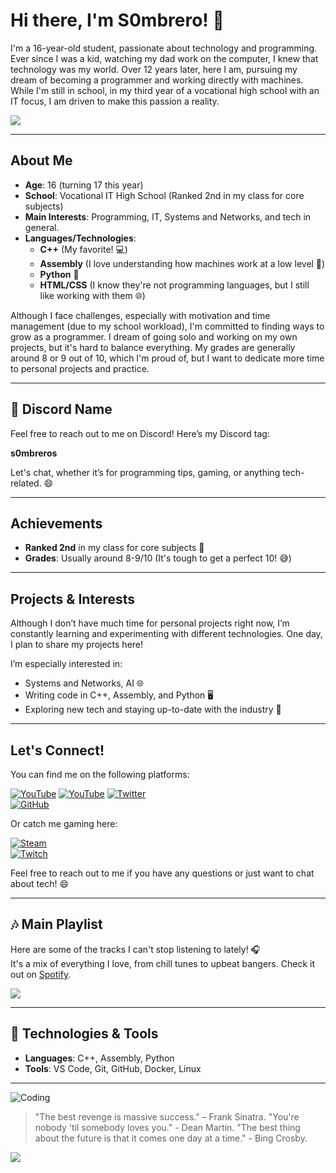 # Hi there, I'm S0mbrero! 👋

I'm a 16-year-old student, passionate about technology and programming. Ever since I was a kid, watching my dad work on the computer, I knew that technology was my world. Over 12 years later, here I am, pursuing my dream of becoming a programmer and working directly with machines. While I'm still in school, in my third year of a vocational high school with an IT focus, I am driven to make this passion a reality.

![](https://ru.pinterest.com/pin/592997475950782242/)

---

## About Me

- **Age**: 16 (turning 17 this year)
- **School**: Vocational IT High School (Ranked 2nd in my class for core subjects)
- **Main Interests**: Programming, IT, Systems and Networks, and tech in general.
- **Languages/Technologies**: 
  - **C++** (My favorite! 💻)
  - **Assembly** (I love understanding how machines work at a low level 🔧)
  - **Python** 🐍
  - **HTML/CSS** (I know they're not programming languages, but I still like working with them 🌐)

Although I face challenges, especially with motivation and time management (due to my school workload), I'm committed to finding ways to grow as a programmer. I dream of going solo and working on my own projects, but it's hard to balance everything. My grades are generally around 8 or 9 out of 10, which I'm proud of, but I want to dedicate more time to personal projects and practice.

---

## 💬 Discord Name
Feel free to reach out to me on Discord! Here’s my Discord tag:

**s0mbreros**

Let's chat, whether it’s for programming tips, gaming, or anything tech-related. 😄

---

## Achievements

- **Ranked 2nd** in my class for core subjects 🏅
- **Grades**: Usually around 8-9/10 (It's tough to get a perfect 10! 😅)

---

## Projects & Interests

Although I don’t have much time for personal projects right now, I’m constantly learning and experimenting with different technologies. One day, I plan to share my projects here! 

I’m especially interested in:
- Systems and Networks, AI 🌐
- Writing code in C++, Assembly, and Python 🖥️
- Exploring new tech and staying up-to-date with the industry 🤖

---

## Let's Connect! 

You can find me on the following platforms: 


[![YouTube](https://img.shields.io/badge/Instagram-YourUsername-%23E4405F.svg?&style=flat&logo=instagram&logoColor=white)](https://www.instagram.com/s0mbrero_exilus/)
[![YouTube](https://img.shields.io/badge/YouTube-%23FF0000.svg?&style=flat&logo=youtube&logoColor=white)](https://www.youtube.com/@ItsS0mbreroOnRoad)
[![Twitter](https://img.shields.io/badge/Twitter-%231DA1F2.svg?&style=flat&logo=twitter&logoColor=white)](https://x.com/S0mbrero_Exilus)  
[![GitHub](https://img.shields.io/badge/GitHub-%23121011.svg?&style=flat&logo=github&logoColor=white)](https://github.com/S0mbreros)

Or catch me gaming here:

[![Steam](https://img.shields.io/badge/Steam-%23000000.svg?&style=flat&logo=steam&logoColor=white)](https://steamcommunity.com/id/BestViberEU/)  
[![Twitch](https://img.shields.io/badge/Twitch-%2311B5E4.svg?&style=flat&logo=twitch&logoColor=white)](https://www.twitch.tv/exilus_s0mbrero)



Feel free to reach out to me if you have any questions or just want to chat about tech! 😄

---

## 🎶 Main Playlist

Here are some of the tracks I can't stop listening to lately! 🎧  
It's a mix of everything I love, from chill tunes to upbeat bangers. Check it out on [Spotify](https://open.spotify.com/playlist/2pc1VhZAy0GoXFHSoJ1Mbo?si=66f4692cf94a42ab).

![](https://ru.pinterest.com/pin/4362930883349053/)

---


## 🔧 Technologies & Tools
- **Languages**: C++, Assembly, Python
- **Tools**: VS Code, Git, GitHub, Docker, Linux

---

![Coding](https://ru.pinterest.com/pin/881368589571768390/)

> "The best revenge is massive success." – Frank Sinatra.
> "You're nobody 'til somebody loves you." - Dean Martin.
>"The best thing about the future is that it comes one day at a time." - Bing Crosby.



![](https://ru.pinterest.com/pin/1145181011493480077/)

